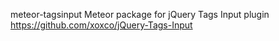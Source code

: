 meteor-tagsinput
Meteor package for jQuery Tags Input plugin
https://github.com/xoxco/jQuery-Tags-Input